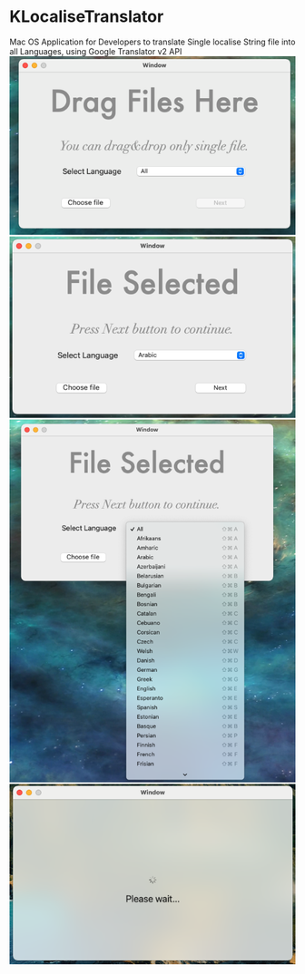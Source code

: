 # KLocaliseTranslator
Mac OS Application for Developers to translate Single localise String file into all Languages, using Google Translator v2 API
![Image](/ScreenShots/Home.png)
 ![Image](/ScreenShots/fileSelected.png)
 ![Image](/ScreenShots/Languages.png)
 ![Image](/ScreenShots/translatingProccess.png)
